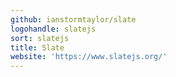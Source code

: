 ```yaml
---
github: ianstormtaylor/slate
logohandle: slatejs
sort: slatejs
title: Slate
website: 'https://www.slatejs.org/'
---
```

